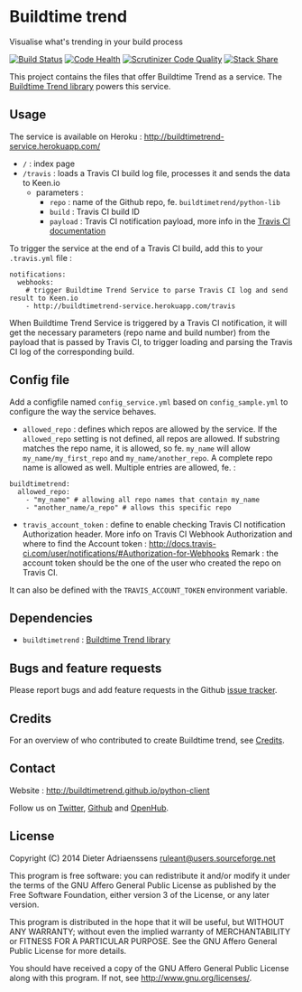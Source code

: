 Buildtime trend
===============

Visualise what's trending in your build process

[![Build Status](https://travis-ci.org/buildtimetrend/service.svg?branch=master)](https://travis-ci.org/buildtimetrend/service)
[![Code Health](https://landscape.io/github/buildtimetrend/service/master/landscape.svg)](https://landscape.io/github/buildtimetrend/service/master)
[![Scrutinizer Code Quality](https://scrutinizer-ci.com/g/buildtimetrend/service/badges/quality-score.png?b=master)](https://scrutinizer-ci.com/g/buildtimetrend/service/?branch=master)
[![Stack Share](http://img.shields.io/badge/tech-stack-0690fa.svg)](http://stackshare.io/ruleant/buildtime-trend)

This project contains the files that offer Buildtime Trend as a service. The [Buildtime Trend library](https://github.com/buildtimetrend/python-lib) powers this service.

Usage
-----

The service is available on Heroku : http://buildtimetrend-service.herokuapp.com/

- `/` : index page
- `/travis` : loads a Travis CI build log file, processes it and sends the data to Keen.io
  - parameters :
    - `repo` : name of the Github repo, fe. `buildtimetrend/python-lib`
    - `build` : Travis CI build ID
    - `payload` : Travis CI notification payload, more info in the [Travis CI documentation](http://docs.travis-ci.com/user/notifications/#Webhook-notification)

To trigger the service at the end of a Travis CI build, add this to your `.travis.yml` file :

    notifications:
      webhooks:
        # trigger Buildtime Trend Service to parse Travis CI log and send result to Keen.io
        - http://buildtimetrend-service.herokuapp.com/travis

When Buildtime Trend Service is triggered by a Travis CI notification, it will get the necessary parameters (repo name and build number) from the payload that is passed by Travis CI, to trigger loading and parsing the Travis CI log of the corresponding build.

Config file
-----------

Add a configfile named `config_service.yml` based on `config_sample.yml` to configure the way the service behaves.

- `allowed_repo` : defines which repos are allowed by the service. If the `allowed_repo` setting is not defined, all repos are allowed. If substring matches the repo name, it is allowed, so fe. `my_name` will allow `my_name/my_first_repo` and `my_name/another_repo`. A complete repo name is allowed as well.
Multiple entries are allowed, fe. :

```
buildtimetrend:
  allowed_repo:
    - "my_name" # allowing all repo names that contain my_name
    - "another_name/a_repo" # allows this specific repo
```

- `travis_account_token` : define to enable checking Travis CI notification Authorization header. More info on Travis CI Webhook Authorization and where to find the Account token : http://docs.travis-ci.com/user/notifications/#Authorization-for-Webhooks
Remark : the account token should be the one of the user who created the repo on Travis CI.

It can also be defined with the `TRAVIS_ACCOUNT_TOKEN` environment variable.

Dependencies
------------

- `buildtimetrend` : [Buildtime Trend library](https://github.com/buildtimetrend/python-lib)

Bugs and feature requests
-------------------------

Please report bugs and add feature requests in the Github [issue tracker](https://github.com/buildtimetrend/python-lib/issues).


Credits
-------

For an overview of who contributed to create Buildtime trend, see [Credits](https://github.com/buildtimetrend/python-lib/wiki/Credits).

Contact
-------

Website : http://buildtimetrend.github.io/python-client

Follow us on [Twitter](https://twitter.com/buildtime_trend), [Github](https://github.com/ruleant/buildtime-trend) and [OpenHub](https://www.openhub.net/p/buildtime-trend).


License
-------

Copyright (C) 2014 Dieter Adriaenssens <ruleant@users.sourceforge.net>

This program is free software: you can redistribute it and/or modify
it under the terms of the GNU Affero General Public License as published by
the Free Software Foundation, either version 3 of the License, or
any later version.

This program is distributed in the hope that it will be useful,
but WITHOUT ANY WARRANTY; without even the implied warranty of
MERCHANTABILITY or FITNESS FOR A PARTICULAR PURPOSE.  See the
GNU Affero General Public License for more details.

You should have received a copy of the GNU Affero General Public License
along with this program.  If not, see <http://www.gnu.org/licenses/>.
